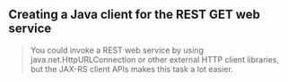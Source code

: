 ## Creating a Java client for the REST GET web service
> You could invoke a REST web service by using java.net.HttpURLConnection or other external HTTP client libraries, but the JAX-RS client APIs makes this task a lot easier.

## 
